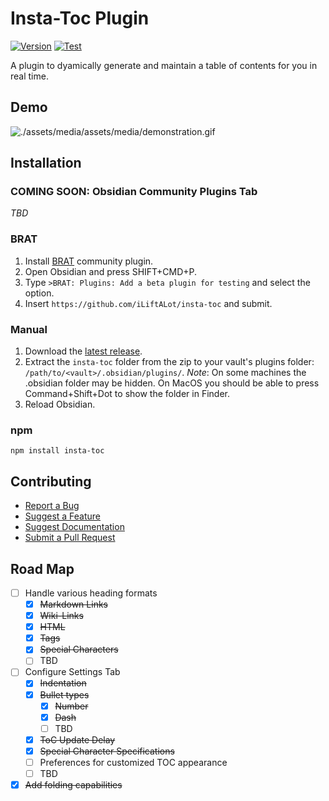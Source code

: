# Insta-Toc Plugin
[![Version](https://img.shields.io/github/v/release/iLiftALot/insta-toc?include_prereleases&label=latest&color=blue)](https://github.com/iLiftALot/insta-toc/releases)
[![Test](https://github.com/iLiftALot/insta-toc/actions/workflows/test.yml/badge.svg)](https://github.com/iLiftALot/insta-toc/actions)

A plugin to dyamically generate and maintain a table of contents for you in real time.

## Demo
![./assets/media/assets/media/demonstration.gif](https://raw.githubusercontent.com/iLiftALot/insta-toc/master/assets/media/demonstration.gif)

## Installation
### **COMING SOON**: Obsidian Community Plugins Tab
*TBD*

### BRAT
1. Install [BRAT](https://github.com/TfTHacker/obsidian42-brat) community plugin.
2. Open Obsidian and press SHIFT+CMD+P.
3. Type `>BRAT: Plugins: Add a beta plugin for testing` and select the option.
4. Insert `https://github.com/iLiftALot/insta-toc` and submit.

### Manual
1. Download the [latest release](https://github.com/iLiftALot/insta-toc/releases).
2. Extract the `insta-toc` folder from the zip to your vault's plugins folder: `/path/to/<vault>/.obsidian/plugins/`.
*Note*: On some machines the .obsidian folder may be hidden. On MacOS you should be able to press Command+Shift+Dot to show the folder in Finder.
3. Reload Obsidian.

### npm
```shell
npm install insta-toc
```

## Contributing
- [Report a Bug](https://github.com/iLiftALot/insta-toc/issues/new?assignees=iLiftALot&labels=bug&template=&title=Bug%3A+)
- [Suggest a Feature](https://github.com/iLiftALot/insta-toc/issues/new?assignees=iLiftALot&labels=feature-request&template=&title=FR%3A+)
- [Suggest Documentation](https://github.com/iLiftALot/insta-toc/issues/new?assignees=iLiftALot&labels=documentation&template=&title=Doc%3A+)
- [Submit a Pull Request](https://github.com/iLiftALot/insta-toc/pulls)

## Road Map
- [ ] Handle various heading formats
  - [x] <s>Markdown Links</s>
  - [x] <s>Wiki-Links</s>
  - [x] <s>HTML</s>
  - [x] <s>Tags</s>
  - [x] <s>Special Characters</s>
  - [ ] TBD
- [ ] Configure Settings Tab
  - [x] <s>Indentation</s>
  - [x] <s>Bullet types</s>
    - [x] <s>Number</s>
    - [x] <s>Dash</s>
    - [ ] TBD
  - [x] <s>ToC Update Delay</s>
  - [x] <s>Special Character Specifications</s>
  - [ ] Preferences for customized TOC appearance
  - [ ] TBD
- [x] <s>Add folding capabilities</s>

